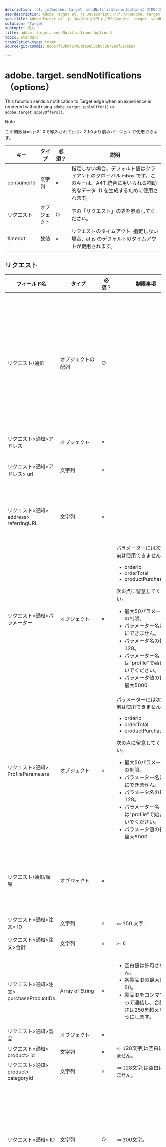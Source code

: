 ```yaml
---
description: 'at. jsのadobe. target. sendNotifications（options）関数について取り上げます。 '
seo-description: Adobe Target at. js JavaScriptライブラリのadobe. target. sendNotifications（options）関数について取り上げます。
seo-title: Adobe Target at. js JavaScriptライブラリのadobe. target. sendNotifications（options）関数について取り上げます。
solution: 'Target '
subtopic: 導入
title: adobe. target. sendNotifications（options）
topic: Standard
translation-type: tm+mt
source-git-commit: 8bd57fb3bb467d8dae50535b6c367995f2acabac

---
```



# adobe. target. sendNotifications（options）

This function sends a notification to Target edge when an experience is rendered without using `adobe.target.applyOffer()` or `adobe.target.applyOffers()`.

>[!NOTE]
>
>この関数はat. js2.1.0で導入されており、2.1.0より前のバージョンで使用できます。

| キー | タイプ | 必須？ | 説明 |
| --- | --- | --- | --- |
| consumerId | 文字列 | × | 指定しない場合、デフォルト値はクライアントのグローバル mbox です。このキーは、A4T 統合に用いられる補助的なデータ ID を生成するために使用されます。 |
| リクエスト | オブジェクト | ○ | 下の「リクエスト」の表を参照してください。 |
| timeout | 数値 | × | リクエストのタイムアウト. 指定しない場合、at.js のデフォルトのタイムアウトが使用されます。 |

## リクエスト

| フィールド名 | タイプ | 必須？ | 制限事項 | 説明 |
| --- | --- | --- | --- | --- |
| リクエスト/通知 | オブジェクトの配列 | ○ |  | 表示されたコンテンツ、クリックされたセレクター、または訪問またはmboxの通知。 |
| リクエスト&gt;通知&gt;アドレス | オブジェクト | × |  |  |
| リクエスト&gt;通知&gt;アドレス&gt; url | 文字列 | × |  | 通知が実行されたURL。 |
| リクエスト&gt;通知&gt; address&gt; referringURL | 文字列 | × |  | 通知が実行された参照元URL。 |
| リクエスト&gt;通知&gt;パラメーター | オブジェクト | × | パラメーターには次の名前は使用できません。<ul><li>orderId</li><li>orderTotal</li><li>productPurchasedIDs</li></ul>次の点に留意してください。<ul><li>最大50パラメーターの制限。</li><li>パラメーター名は空白にできません。</li><li>パラメータ名の最大長128。</li><li>パラメーター名は&quot;profile&quot;で始まらないでください。</li><li>パラメータ値の長さの最大5000</li></ul> |  |
| リクエスト&gt;通知&gt; ProfileParameters | オブジェクト | × | パラメーターには次の名前は使用できません。<ul><li>orderId</li><li>orderTotal</li><li>productPurchasedIDs</li></ul>次の点に留意してください。<ul><li>最大50パラメーターの制限。</li><li>パラメーター名は空白にできません。</li><li>パラメータ名の最大長128。</li><li>パラメーター名は&quot;profile&quot;で始まらないでください。</li><li>パラメータ値の長さの最大5000</li></ul> |  |
| リクエスト/通知/順序 | オブジェクト | × |  | 注文の詳細を説明するオブジェクト。 |
| リクエスト&gt;通知&gt;注文&gt; ID | 文字列 | × | `<=` 250 文字. | 注文 ID. |
| リクエスト&gt;通知&gt;注文&gt;合計 | 文字列 | × | `>=` 0 | 合計注文額. |
| リクエスト&gt;通知&gt;注文&gt; purchaseProductIDs | Array of String | × | <ul><li>空白値は許可されません。</li><li>各製品IDの最大長50。</li><li>製品IDをコンマで区切って連結し、合計の長さは250を超えないようにします。</li></ul> | 製品IDを注文します。 |
| リクエスト&gt;通知&gt;製品 | オブジェクト | × |  |  |
| リクエスト&gt;通知&gt; product&gt; id | 文字列 | × | `<=` 128文字;は空白にできません。 | 製品 ID. |
| リクエスト&gt;通知&gt; product&gt; categoryId | 文字列 | × | `<=` 128文字;は空白にできません。 | カテゴリ ID. |
| リクエスト&gt;通知&gt; ID | 文字列 | ○ | `<=` 200文字。 | 通知IDは応答に返され、通知が正常に処理されたことを示します。 |
| リクエスト/通知/印象ID | 文字列 | × | `<= 128` 文字. | インプレッションIDは、現在の通知を以前の通知または実行リクエストとステッチ（リンク）するために使用します。両者が一致する場合、2つ目以降のリクエストは、アクティビティまたはエクスペリエンスに新しいインプレッションを生成しません。 |
| リクエスト/通知/タイプ | 文字列 | ○ | &quot;click&quot;または&quot;display&quot;がサポートされています。 | 通知タイプ。 |
| リクエスト&gt;通知&gt;タイムスタンプ | Number`<int64>` | ○ |  | UNIXエポック以降の経過ミリ秒単位の通知のタイムスタンプ。 |
| リクエスト/通知/トークン | Array of String | ○ |  | 通知の種類に基づいて表示されるコンテンツまたはクリックされたセレクターのトークンのリスト。 |
| リクエスト&gt;通知&gt; mbox | オブジェクト | × |  | mboxの通知。 |
| リクエスト/通知/mbox/名前 | 文字列 | × | 空白値は許可されません。<br>許可されている文字:次の表を参照してください。 | mbox 名. |
| リクエスト/通知/mbox/状態 | 文字列 | × |  | mbox状態トークン |
| リクエスト/通知/表示 | オブジェクト | × |  |  |
| リクエスト&gt;通知&gt;表示&gt; ID | 整数 `<int64>` | × |  | IDを表示します。ビューがビューAPIで作成されたときにビューに割り当てられたID。 |
| リクエスト&gt;通知&gt;表示&gt;名前 | 文字列 | × | `<= 128` 文字. | ビューの名前。 |
| リクエスト&gt;通知&gt;表示&gt;キー | 文字列 | × | `<=` 512文字。 | キーを表示します。API経由でビューに設定されたキー。 |
| リクエスト/通知/表示/状態 | 文字列 | × |  | 状態トークンを表示します。 |

**注意**:次の文字を使用 `Request > notifications > mbox > name`できます。

```
- '-, ./=`:;&!@#$%^&*()+|?~[]{}'
```

## prefered mboxのレンダリング後のsendNotifications（）呼び出し

```
function createTokens(options) {
  return options.map(e => e.eventToken);
}

function createNotification(mbox, type, tokens) {
  const id = 11111; // here we should use a random ID like UUID
  const timestamp = Date.now();
  const { name, state, parameters, profileParameters, order, product } = mbox;
  const result = {
    id,
    type,
    timestamp,
    parameters,
    profileParameters,
    order,
    product
  };

  result.mbox = { name, state };
  result.tokens = tokens;

  return result;
}

adobe.target.getOffers({
  request: {
    prefetch: {
      mboxes: [
        {
          index: 0,
          name: "a1-serverside-ab"
        }
      ]
    }
  }
})
.then(response => {
  const mboxes = response.prefetch.mboxes;
  const notifications = mboxes.map(mbox => {
    const type = "display";
    const tokens = createTokens(mbox.options);

    return createNotification(mbox, type, tokens);
  });
  
  adobe.target.sendNotifications({
    request: { notifications }
  });
})
```

>[!NOTE]
>
>If you are using Adobe Analytics, `getOffers()` with prefetch only and `sendNotifications()`, the Analytics request must be fired after `sendNotifications()` is executed. The purpose of this is to ensure that the SDID generated by `sendNotifications()` will match the SDID sent to Analytics and Target.